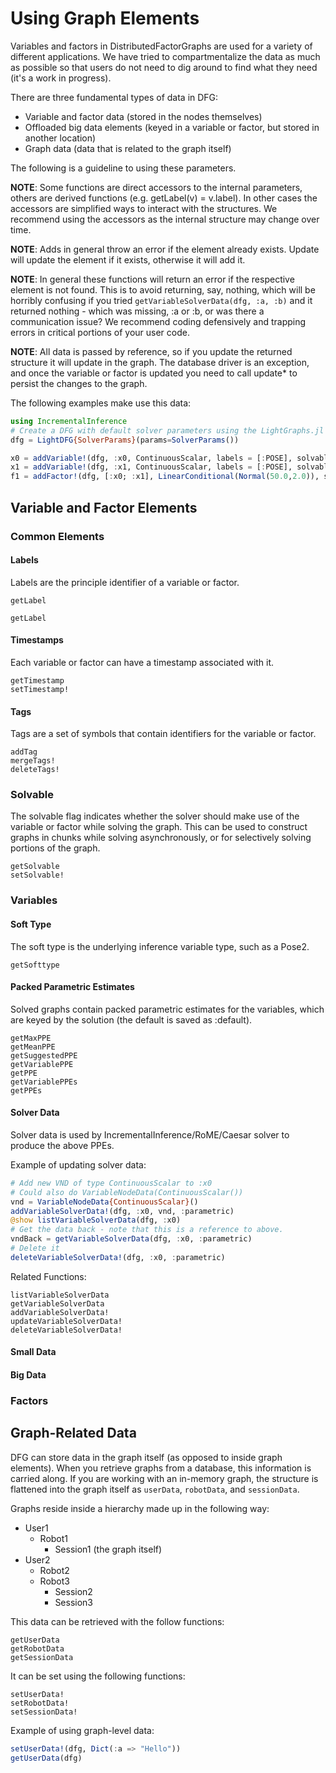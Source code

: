 # Using Graph Elements

Variables and factors in DistributedFactorGraphs are used for a variety of
different applications. We have tried to compartmentalize the data as much as
possible so that users do not need to dig around to find what they need (it's a work in progress).

There are three fundamental types of data in DFG:
- Variable and factor data (stored in the nodes themselves)
- Offloaded big data elements (keyed in a variable or factor, but stored in another location)
- Graph data (data that is related to the graph itself)

The following is a guideline to using these parameters.

**NOTE**: Some functions are direct accessors to the internal parameters, others are derived functions (e.g. getLabel(v) = v.label). In other cases the accessors are simplified ways to interact with the structures. We recommend using the accessors as the internal structure may change over time.

**NOTE**: Adds in general throw an error if the element already exists. Update will update the element if it exists, otherwise it will add it.

**NOTE**: In general these functions will return an error if the respective element is not found. This is to avoid returning, say, nothing, which will be horribly confusing if you tried `getVariableSolverData(dfg, :a, :b)` and it returned nothing - which was missing, :a or :b, or was there a communication issue? We recommend coding defensively and trapping errors in critical portions of your user code.

**NOTE**: All data is passed by reference, so if you update the returned structure it will update in the graph. The database driver is an exception, and once the variable or factor is updated you need to call update* to persist the changes to the graph.

The following examples make use this data:

```julia
using IncrementalInference
# Create a DFG with default solver parameters using the LightGraphs.jl driver.
dfg = LightDFG{SolverParams}(params=SolverParams())

x0 = addVariable!(dfg, :x0, ContinuousScalar, labels = [:POSE], solvable=1)
x1 = addVariable!(dfg, :x1, ContinuousScalar, labels = [:POSE], solvable=1)
f1 = addFactor!(dfg, [:x0; :x1], LinearConditional(Normal(50.0,2.0)), solvable=1)
```

## Variable and Factor Elements

### Common Elements

#### Labels

Labels are the principle identifier of a variable or factor.

```@docs
getLabel
```

```@docs
getLabel
```

#### Timestamps

Each variable or factor can have a timestamp associated with it.

```@docs
getTimestamp
setTimestamp!
```

#### Tags

Tags are a set of symbols that contain identifiers for the variable or factor.

```@docs
addTag
mergeTags!
deleteTags!
```

### Solvable

The solvable flag indicates whether the solver should make use of the variable or factor while solving the graph. This can be used to construct graphs in chunks while solving asynchronously, or for selectively solving portions of the graph.

```@docs
getSolvable
setSolvable!
```

### Variables

#### Soft Type

The soft type is the underlying inference variable type, such as a Pose2.

```@docs
getSofttype
```

#### Packed Parametric Estimates

Solved graphs contain packed parametric estimates for the variables, which are keyed by the solution (the default is saved as :default).

```@docs
getMaxPPE
getMeanPPE
getSuggestedPPE
getVariablePPE
getPPE
getVariablePPEs
getPPEs
```

#### Solver Data

Solver data is used by IncrementalInference/RoME/Caesar solver to produce the above PPEs.

Example of updating solver data:

```julia
# Add new VND of type ContinuousScalar to :x0
# Could also do VariableNodeData(ContinuousScalar())
vnd = VariableNodeData{ContinuousScalar}()
addVariableSolverData!(dfg, :x0, vnd, :parametric)
@show listVariableSolverData(dfg, :x0)
# Get the data back - note that this is a reference to above.
vndBack = getVariableSolverData(dfg, :x0, :parametric)
# Delete it
deleteVariableSolverData!(dfg, :x0, :parametric)
```

Related Functions:

```@docs
listVariableSolverData
getVariableSolverData
addVariableSolverData!
updateVariableSolverData!
deleteVariableSolverData!
```

#### Small Data

#### Big Data

### Factors

## Graph-Related Data

DFG can store data in the graph itself (as opposed to inside graph elements).
When you retrieve graphs from a database, this information is carried along. If
you are working with an in-memory graph, the structure is flattened into the
graph itself as `userData`, `robotData`, and `sessionData`.

Graphs reside inside a hierarchy made up in the following way:
- User1
  - Robot1
    - Session1 (the graph itself)
- User2
  - Robot2
  - Robot3
    - Session2
    - Session3

This data can be retrieved with the follow functions:

```@docs
getUserData
getRobotData
getSessionData
```

It can be set using the following functions:

```@docs
setUserData!
setRobotData!
setSessionData!
```

Example of using graph-level data:

```julia
setUserData!(dfg, Dict(:a => "Hello"))
getUserData(dfg)
```

